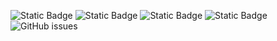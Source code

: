 ![Static Badge](https://img.shields.io/badge/blacklists-60-000000) ![Static Badge](https://img.shields.io/badge/blacklisted-2639636-cc0000) ![Static Badge](https://img.shields.io/badge/whitelisted-2245-00CC00) ![Static Badge](https://img.shields.io/badge/streaming_blacklist-28107-000000) ![GitHub issues](https://img.shields.io/github/issues/fabriziosalmi/blacklists)
